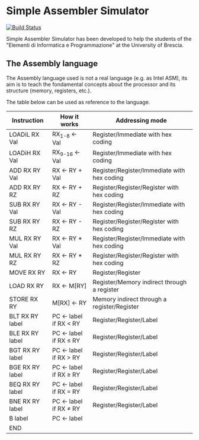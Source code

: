 # Simple Assembler Simulator
[![Build Status](https://travis-ci.org/alessandro-bugatti/simple_assembler_simulator.svg?branch=master)](https://travis-ci.org/alessandro-bugatti/simple_assembler_simulator)

Simple Assembler Simulator has been developed to help the students of the "Elementi di Informatica e Programmazione" at the University of Brescia.

## The Assembly language

The Assembly language used is not a real language (e.g. as Intel ASM), its aim is to teach the fondamental concepts about the processor and its structure (memory, registers, etc.).

The table below can be used as reference to the language.

Instruction|How it works|Addressing mode
---|---|---|
LOADiL RX Val|RX<sub>1-8</sub> &#8592; Val|Register/Immediate with hex coding
LOADiH RX Val|RX<sub>9-16</sub> &#8592; Val|Register/Immediate with hex coding
ADD RX RY Val|RX &#8592; RY + Val|Register/Register/Immediate with hex coding
ADD RX RY RZ|RX &#8592; RY + RZ|Register/Register/Register with hex coding
SUB RX RY Val|RX &#8592; RY - Val|Register/Register/Immediate with hex coding
SUB RX RY RZ|RX &#8592; RY - RZ|Register/Register/Register with hex coding
MUL RX RY Val|RX &#8592; RY * Val|Register/Register/Immediate with hex coding
MUL RX RY RZ|RX &#8592; RY * RZ|Register/Register/Register with hex coding
MOVE RX RY|RX &#8592; RY|Register/Register
LOAD RX RY|RX &#8592; M[RY]|Register/Memory indirect through a register
STORE RX RY|M[RX] &#8592; RY|Memory indirect through a register/Register
BLT RX RY label|PC &#8592; label if RX < RY|Register/Register/Label
BLE RX RY label|PC &#8592; label if RX &le; RY|Register/Register/Label
BGT RX RY label|PC &#8592; label if RX > RY|Register/Register/Label
BGE RX RY label|PC &#8592; label if RX &ge; RY|Register/Register/Label
BEQ RX RY label|PC &#8592; label if RX = RY|Register/Register/Label
BNE RX RY label|PC &#8592; label if RX &ne; RY|Register/Register/Label
B label|PC &#8592; label |
END||
